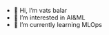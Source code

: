 - 👋 Hi, I’m vats balar
- 👀 I’m interested in AI&ML
- 🌱 I’m currently learning MLOps


<!---
vatsbalar22/vatsbalar22 is a ✨ special ✨ repository because its `README.md` (this file) appears on your GitHub profile.
You can click the Preview link to take a look at your changes.
--->

